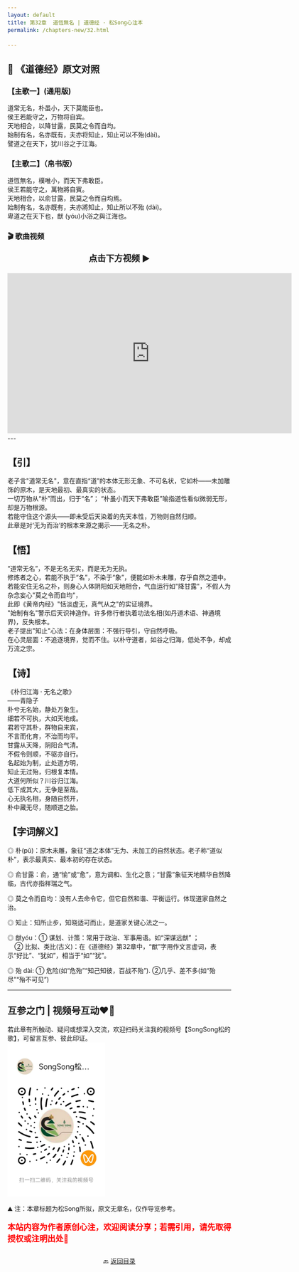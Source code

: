 ```yaml
---
layout: default
title: 第32章  道恆無名 | 道德经 · 松Song心注本
permalink: /chapters-new/32.html

---
```



## 📜 《道德经》原文对照
### 【主歌一】(通用版) 
道常无名，朴虽小，天下莫能臣也。<br>
侯王若能守之，万物将自宾。<br>
天地相合，以降甘露，民莫之令而自均。<br>
始制有名，名亦既有，夫亦将知止，知止可以不殆(dài)。<br>
譬道之在天下，犹川谷之于江海。<br>

### 【主歌二】（帛书版）
道恆無名，樸唯小，而天下弗敢臣。<br>
侯王若能守之，萬物將自賓。<br>
天地相合，以俞甘露，民莫之令而自均焉。<br>
始制有名，名亦既有，夫亦將知止，知止所以不殆 (dài)。<br>
卑道之在天下也，猷 (yóu)小浴之與江海也。<br>

### 🎬 歌曲视频
<p style="text-align:center; font-size:1.2rem; font-weight:bold;">
  点击下方视频 ▶️
</p>

<iframe
  src="https://streamable.com/e/jc08ko"
  width="640"
  height="360"
  frameborder="0"
  allowfullscreen
  loading="lazy">
</iframe>
---

## 【引】
老子言"道常无名"，意在直指“道”的本体无形无象、不可名状，它如朴——未加雕饰的原木，是天地最初、最真实的状态。<br>
一切万物从“朴”而出，归于“名”； “朴虽小而天下弗敢臣”喻指道性看似微弱无形，却是万物根源。<br>
若能守住这个源头——即未受后天染着的先天本性，万物则自然归顺。<br>
此章是对‘无为而治’的根本来源之揭示——无名之朴。<br>

## 【悟】
“道常无名”，不是无名无实，而是无为无执。<br>
修炼者之心，若能不执于“名”，不染于“象”，便能如朴木未雕，存乎自然之道中。<br>
若能安住无名之朴，则身心人体阴阳如天地相合，气血运行如"降甘露"，不假人为杂念妄心"莫之令而自均"，<br>
此即《黄帝内经》"恬淡虚无，真气从之"的实证境界。<br>
"始制有名"警示后天识神造作。许多修行者执着功法名相(如丹道术语、神通境界)，反失根本。<br>
老子提出"知止"心法：在身体层面：不强行导引，守自然呼吸。<br>
在心灵层面：不追逐境界，觉而不住。以朴守道者，如谷之归海，低处不争，却成万流之宗。<br>

## 【诗】
《朴归江海 · 无名之歌》<br>
        ——青隐子 <br>
朴兮无名始，静处万象生。<br>
细若不可执，大如天地成。<br>
君若守其朴，群物自来宾，<br>
不言而化育，不治而均平。<br>
甘露从天降，阴阳合气清。<br>
不假令则顺，不驱亦自行。<br>
名起始为制，止处道方明，<br>
知止无过殆，归根复本情。<br>
大道何所似？川谷归江海。<br>
低下成其大，无争是至哉。<br>
心无执名相，身随自然开，<br>
朴中藏无尽，随顺道之胎。<br>

## 【字词解义】

◎ 朴(pǔ)：原木未雕，象征“道之本体”无为、未加工的自然状态。老子称“道似朴”，表示最真实、最本初的存在状态。<br>

◎ 俞甘露：俞，通“愉”或“愈”，意为调和、生化之意；“甘露”象征天地精华自然降临，古代亦指祥瑞之气。<br>

◎ 莫之令而自均：没有人去命令它，但它自然和谐、平衡运行。体现道家自然之治。<br>

◎ 知止：知所止步，知晓适可而止，是道家关键心法之一。<br>

◎ 猷yóu：① 谋划、计策：常用于政治、军事用语。如“深谋远猷” ；<br>
&nbsp;&nbsp;&nbsp;&nbsp;② 比拟、类比(古义)：在《道德经》第32章中，“猷”字用作文言虚词，表示“好比”、“犹如”，相当于“如”“犹”。<br>
   
◎ 殆 dài: ① 危险(如“危殆”“知己知彼，百战不殆”). ②几乎、差不多(如“殆尽”“殆不可见”)<br>

---
##  互参之门 | 视频号互动❤️🤝

若此章有所触动、疑问或想深入交流，欢迎扫码关注我的视频号【SongSong松的歌】，可留言互参、彼此印证。<br>
<img src="../img/qrcode_songsong.jpg" alt="扫码进入视频号" width="220">

⛰️ 注：本章标题为松Song所拟，原文无章名，仅作导览参考。<br>
<p style="color:red; font-size:18px; font-weight:bold;">
本站内容为作者原创心注，欢迎阅读分享；若需引用，请先取得授权或注明出处🙏
</p>

<p style="text-align:center; margin-top:2em;">
  🔙 <a href="{{ '/' | relative_url }}#catalog">返回目录</a>
</p>

